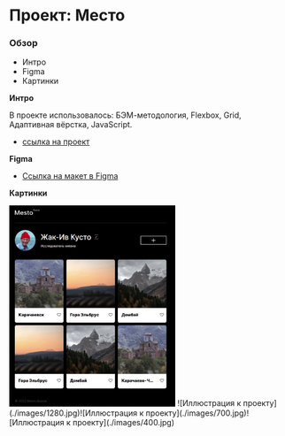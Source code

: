 # Проект: Место

### Обзор

- Интро
- Figma
- Картинки

**Интро**

В проекте использовалось: БЭМ-методология, Flexbox, Grid, Адаптивная вёрстка, JavaScript.

- [ссылка на проект](https://maxim-perepletchikov.github.io/mesto/)

**Figma**

- [Ссылка на макет в Figma](https://www.figma.com/file/2cn9N9jSkmxD84oJik7xL7/JavaScript.-Sprint-4?node-id=0%3A1)

**Картинки**

<img src="./images/1280.jpg" width="300">
![Иллюстрация к проекту](./images/1280.jpg)![Иллюстрация к проекту](./images/700.jpg)![Иллюстрация к проекту](./images/400.jpg)
